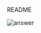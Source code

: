 README

 ![answer](https://img.shields.io/endpoint?url=https://gist.githubusercontent.com/itachi1994/ef5e6c565f44ad0553266659a03c2793/raw/answer.json)
